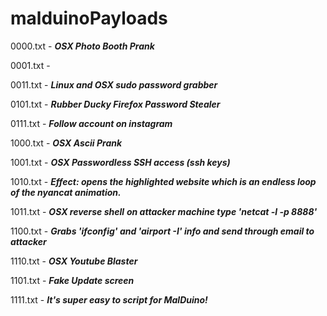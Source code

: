 # malduinoPayloads

0000.txt - ***OSX Photo Booth Prank***

0001.txt - 

0011.txt - ***Linux and OSX sudo password grabber***

0101.txt - ***Rubber Ducky Firefox Password Stealer***

0111.txt - ***Follow account on instagram***

1000.txt - ***OSX Ascii Prank***

1001.txt - ***OSX Passwordless SSH access (ssh keys)***

1010.txt - ***Effect: opens the highlighted website which is an endless loop of the nyancat 	   animation.***

1011.txt - ***OSX reverse shell*** ***on attacker machine type 'netcat -l -p 8888'***

1100.txt - ***Grabs 'ifconfig' and 'airport -I' info and send through email to attacker***

1110.txt - ***OSX Youtube Blaster***

1101.txt - ***Fake Update screen***

1111.txt - ***It's super easy to script for MalDuino!***
